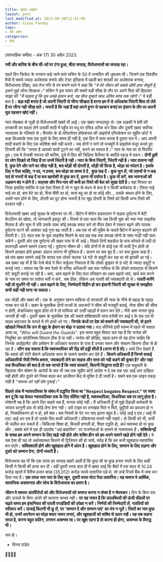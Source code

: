 ```yaml
---
title: घूमता आईना
layout: post
last_modified_at: 2023-04-30T12:41:00
author: Vinay Pandey
tags:
- रवि दर्शन
categories:
- दीर्घ
---
```

(साप्ताहिक समीक्षा - अंक 17)
30 अप्रैल 2023.

**गर्मी और बारिश के बीच सी-सॉ पर टंगा हुआ, बीता सप्ताह, विरोधाभासों का सप्ताह रहा।**

पहले दिन क्रिकेट के भगवान कहे जाने वाले सचिन के 50 वें जन्मदिन की धूमधाम थी। जिसने एक दिवसीय मैचों में सबसे ज्यादा अर्धशतक बनाये और टेस्ट इतिहास में पहली बार शतकों का अर्धशतक बनाया, विरोधाभास देखिए, उस तेज गति से रन बनाने वाले ने कहा कि *"ये मेरे जीवन की सबसे धीमी हाफ सेंचुरी है, इसने मुझे जीना सिखाया।"* सचिन ने इस सफर की सबसे बड़ी सीख के तौर पर अपने पिता की हिदायत साझा की *"मैं चाहता हूं कि तुम अच्छे इंसान बनो, यह चीज तुम्हारे साथ अंतिम सांस तक रहेगी।"* ये बड़ी बात है। **बड़ा वही बनता है जो अपनी जिंदगी से जीना सीखता है वरना हम में से अधिकांश जिंदगी बिता तो लेते हैं पर जीना नही सीख पाते। जरूरी है कि जहां हैं वहां अपने हुनर से पहचान बनाएं पर इंसान के तौर पर अपनी मूल पहचान खोएं नहीं।**

प्यार मोहब्बत से जुड़ी दो विरोधाभासी खबरें भी आईं। एक खबर जगदलपुर से- एक लड़की ने प्रेमी की दगाबाजी का बदला लेने उसकी शादी में पहुँच वर वधु पर एसिड अटैक कर दिया और दूसरी खबर सर्वोच्च न्यायालय के गलियारे से। बैंगलोर के दो सॉफ्टवेयर प्रोफेशनल की डाइवोर्स एप्लिकेशन पर सुप्रीम कोर्ट ने कहा किआपके पास एक दूसरे के लिए समय ही नही है, एक दिन में काम करता है दूसरा रात में। आप अपनी शादी बचाने के लिए एक कोशिश क्यों नही करते। जब दोनों न माने तो मजबूरी में डाइवोर्स मंजूर करते हुए टिप्पणी की कि "लगता है आपको शादी टूटने का नही, करने का मलाल है।" प्यार के नाम पर दो विपरीत ध्रुव। एक मे तेजाबी नफरत की बारिश, दूजे में दिल की चिड़िया कैरियर के बर्फीले पहाड़ में दफन। **दोनों ध्रुवों पर लोग दिखते तो जिंदा हैं पर उनमें जिंदगी है नही। प्यार के बिना जिंदगी, जिंदगी नही है। प्यार वासना नही है, कुछ देने और पाने का सौदा नही है, बस थोड़ी सी दोस्ती है, थोड़ी सी फिक्र है, थोड़ा सा स्पंदन है। इसके लिए न पैसा चाहिए, न पद, न प्रभाव, बस थोड़ा सा समय दे दें , कुछ कह दें - कुछ सुन लें, जो लफ़्जों से न कह पाएं वो नजरों से कह दें या बस खामोशी से कुछ कर दें, इतना भी पर्याप्त है। कुछ भी करें, बस भावनाओं की धड़कन बंद न होने दें। सद्भाव और मित्र भाव की कमी हर रिश्ते की बेल को सुखा देती है।** यहां मित्रता का जिक्र इसलिए क्योंकि ये एक ऐसा रिश्ता है जो न खून के बंधन से बंधा है न किसी कर्मकांड से। रिश्ता भाई भाई का हो, बाप बेटे का हो, मियां बीवी का हो, सास बहू का हो या कोई और.., उसके सफल होने के लिए, उसमें प्यार होने के लिए, दोस्ती का पुट होना जरूरी है पर खुद दोस्ती के रिश्ते को किसी अन्य रिश्ते की दरकार नही। 

विरोधभासी खबर आईं सुरक्षा के मद्देनजर पर भी। ब्रिटेन में शेरोन हडस्तलन ने सड़क दुर्घटना में बेटी कैटलिन को खोया, तो जानकारी इकट्ठा की। रिसर्च से पता चला कि जब किसी युवा को नया नया लाइसेंस मिलता है और शुरू में यदि उसके साथ कोई हमउम्र सफर करे तो पीयर प्रेशर में रफ्तार बढ़ने और घातक दुर्घटना घटने की आशंका कई गुना बढ जाती है। अब एक मां की मुहिम के चलते ब्रिटेन में कानून बदलने की तैयारी है। 25 साल तक के युवा लाइसेंस मिलने के बाद छह माह तक हमउम्र लोगो के साथ गाड़ी नही चला सकेंगे। दूसरी ओर एक दुर्घटना की खबर पास से भी आई। पिछले दिनों शहडोल के पास कोयले से लदी दो मालगाड़ी आमने सामने टकरा गईं। दुर्घटना भीषण थी। यदि दोनों में से कोई एक भी यात्री ट्रैन होती तो कितने हताहत होते इसका अंदाज लगाना भी मुश्किल है। कारण पर सब चुप हैं। पर सच छुपता कहा हैं। दबे पांव खबर सामने आईं कि शायद एक लोको चालक 14 घंटे से ड्यूटी कर रहा था सो झपकी आ गई। अब खबर यह भी है कि रेल्वे बोर्ड ने फिर सर्कुलर निकाला है कि लोको ड्राइवर से 9 घंटे से ज्यादा ड्यूटी न कराई जाए। सवाल यह कि क्या रेलवे के वरिष्ठ अधिकारी अब तक गाफिल थे कि लोको पायलट्स से कितने घंटे ड्यूटी कराई जा रही है। आप, आय बढ़ाने के लिए माल परिवहन का लक्ष्य बढ़ाते जाएं, खर्च कम करने के नाम पर समय पर पर्याप्त भर्ती न करें.. सब ठीक, लेकिन अब गलती की जवाबदारी तो लें। **गलती मानेंगे नही तो सुधरेंगे भी नही। आय बढ़ाने के लिए, जिम्मेदारी विहीन हो कर इंसानी जिंदगी की सुरक्षा से समझौता कभी सही नही माना जा सकता।**

एक जोड़ी और खबर थी। एक के अनुसार खनन माफिया दो सरकारों की नाक के नीचे से पहाड़ के पहाड़ गायब कर रहे हैं। खबर के मुताबिक दोनों राज्यों के अफसरों ने सीमा की मजबूरी बताई, गोया सीमा की सीमा न होती, क्षेत्राधिकार खुला होता तो वे तो माफिया को उन्हीं पहाड़ों में दफन कर देते। जैसे आम जनता कुछ जानती ही नही। दूसरी खबर के मुताबिक देश की सबसे शक्तिशाली जांच एजेंसी एन आई ए के एक एस पी साहब भ्रष्टाचार के मामले में रंगे हाथों धरे गए। **जिनके कंधों पर देश को बचाने की जवाबदारी थी, वो इतने खोखले निकले कि उन से खुद के ईमान का बोझ न उठाया गया।** याद कीजिये इसी स्तम्भ में पहले भी सवाल आया था, *"Who will Guard the Guards"*.  इस समय बहुत विवाद चल रहा है कि जजेस की नियुक्ति का कोलेजियम सिस्टम ठीक है या नही। जजेस की छोड़िए, पहला प्रश्न तो यह होना चाहिए कि जिनके अपॉइंटमेंट और प्रमोशन के अधिकार सरकार के पास है उनका चयन और संरक्षण कितना ठीक से हो रहा है। **कौन कह सकता है कि व्यवस्थापिका की रीढ़ की हड्डी सीधी है (अगर वो है तो)।** आये दिन देखते हैं कि स्वार्थ की रोटी सेंकने अधिकांश सत्ता के सामने समर्पण कर देते हैं। **कितने अधिकारी हैं जिनमे वाकई अधिकारियों जैसी निर्णय क्षमता, जवाबदारी लेने का साहस और सत्ता को नही कहने की कूबत है? और जहां तक विधायिका की बात है तो सब जानते हैं कि स्वयं सरकारें, कितनी सिद्धान्त वादी हैं?** एक बाहुबली के खिलाफ यौन शोषण के आरोपों के बाद भी जब तक सुप्रीम कोर्ट आदेश न दे तब तक एफ आई आर दाखिल नही होती और दूसरे को नियम बदल कर आजीवन कैद से मुक्ति दे दी जाती है। सबने बस एक लाइन पकड़ रखी है *"समरथ को नहीं दोष गुसाईं।"*

**पिछले अंक में न्यायपालिका के संबंध में उद्धरित किया था "Respect begates Respect." पर स्पष्ट कर दूं कि यह केवल न्यायपालिका तक के लिए सीमित नही है, व्यवस्थापिका, विधायिका सब पर लागू होता है।** परेशानी यह है कि अपने लिए चाहते सब हैं, मानता कोई नही। मैं अधिकारी हूँ तो मुझे दिहाड़ी कर्मचारी के जायज कानूनी हक से कोई लेना देना नही। उसे टाइम पर तनखाह मिले न मिले, छुट्टीयों का प्रवधान हो न हो, नियमतिकरण हो न हो, हमें क्या। बस नियमों के पेट भर जाए इतना बहुत है। कोई आई ए एस / आई पी एस/ आई अर एस है तो उसके लिए बाकी अधिकारी / प्रोफेशनल मायने नही रखते। वो किसी को भी, कभी भी जलील कर सकते हैं। चिकित्सा शिक्षा हो, बिजली प्रणाली हो, शिक्षा पद्धति हो, अर्ध व्यवस्था हो या कुछ और ..सबके बारे में एक ही उदघोष "अहं ब्रम्हास्मि". पर राजनेताओं के सामने वो नतमस्तक हैं। **शक्तिकेन्द्रों के समक्ष हम अपने सम्मान के लिए खड़े नही होते और शक्ति हीन को हम अपने सामने खड़े होने नही देते।** ये सब ऐसा ही रहा तो अर्थव्यवस्था कितने भी ट्रिलियन की हो जाये, संदेह है कि हम कभी खुशहाल महाशक्ति बन पाएंगे। **शक्तिशाली होने और खुशहाल होने में अंतर है। खुशहाल होने के लिए, सम्मान के लिए लड़ना और दूसरे को सम्मान देना, दोनों जरूरी हैं।**

विरोधभास यह भी कि एक तरफ हर सप्ताह खबरें आती हैं कि कुछ सौ या कुछ हजार रुपये के लिए कहीं किसी ने किसी की हत्या कर दी। वहीं दूसरी तरफ हाल ही में खबर आई कि बैंकों में दस साल से 10.24 करोड़ खातों में पैंतीस हजार बारह (35,012) करोड़ रूपये लावारिस पड़े थे, सो उन्हें रिजर्व बैंक में जमा कर दिया गया है। **एक तरफ जरा जरा के लिए खून, दूसरी तरफ मोटा पैसा लावारिस। यह समाज मे आर्थिक, सामाजिक असमानता और सोच के विरोधाभास का प्रमाण है।**

**जीवन मे समस्त अंतर्विरोधों को और विरोधभासों को समाप्त करना न संभव है न श्रेयस्कर।** दिन के बिना रात और उजाले के बिना अंधेरे की कल्पना सम्भव नही। **पर यह जरूर है कि उपलब्धियों की ऊंची सीढयों पर चढ़ते समय हम इंसानियत की पतली पगडंडियों की उपेक्षा न करें। निर्णयों की जिम्मेदारी लें, गलतियों को स्वीकार करें। ऊंचाई कितनी भी छू लें, पर 'सम्मान दें और सम्मान पाएं' का मंत्र न भूलें। रिश्तों का नाम कुछ भी हो, उनमें अपनेपन का थोड़ा बघार जरूर लगाएं, और खुशहाली को शक्ति से ऊपर रखें। यह सब कहना सरल है, करना बहुत कठिन, लगभग असम्भव सा। पर खुश रहना है तो करना ही होगा, असम्भव के विरुद्ध भी।**

जय हो।

- विनय पांडेय

🙏🌷🌷🙏


